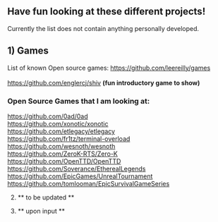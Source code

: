 ## Have fun looking at these different projects!

Currently the list does not contain anything personally developed.
## 1) Games
List of known Open source games: https://github.com/leereilly/games
<br><br>https://github.com/englercj/shiv <b>(fun introductory game to show)</b>
### Open Source Games that I am looking at:
https://github.com/0ad/0ad
<br>https://github.com/xonotic/xonotic
<br>https://github.com/etlegacy/etlegacy
<br>https://github.com/fr1tz/terminal-overload
<br>https://github.com/wesnoth/wesnoth
<br>https://github.com/ZeroK-RTS/Zero-K
<br>https://github.com/OpenTTD/OpenTTD
<br>https://github.com/Soverance/EtherealLegends
<br>https://github.com/EpicGames/UnrealTournament
<br>https://github.com/tomlooman/EpicSurvivalGameSeries


2) ** to be updated **

3) ** upon input **
